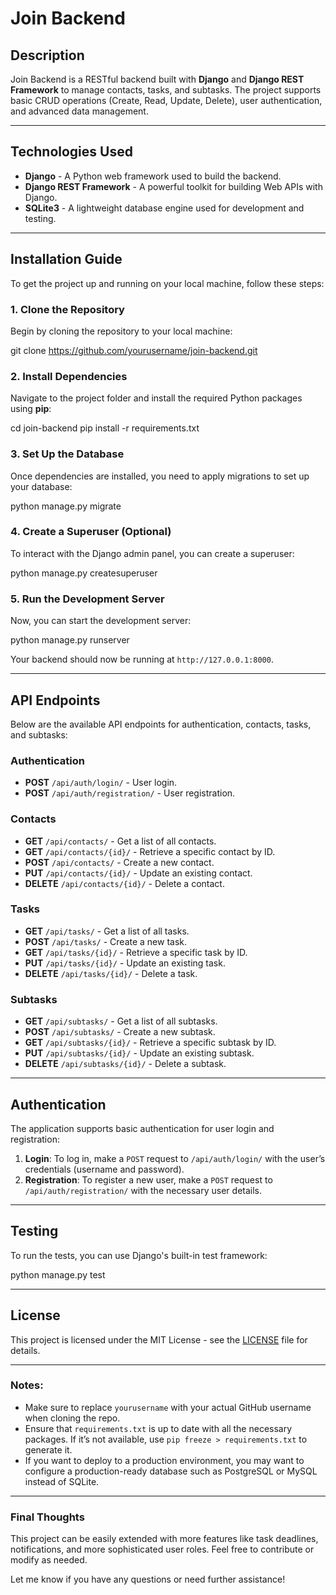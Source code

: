 
# Join Backend

## Description

Join Backend is a RESTful backend built with **Django** and **Django REST Framework** to manage contacts, tasks, and subtasks. The project supports basic CRUD operations (Create, Read, Update, Delete), user authentication, and advanced data management.

---

## Technologies Used

- **Django** - A Python web framework used to build the backend.
- **Django REST Framework** - A powerful toolkit for building Web APIs with Django.
- **SQLite3** - A lightweight database engine used for development and testing.

---

## Installation Guide

To get the project up and running on your local machine, follow these steps:

### 1. Clone the Repository

Begin by cloning the repository to your local machine:

git clone https://github.com/yourusername/join-backend.git


### 2. Install Dependencies

Navigate to the project folder and install the required Python packages using **pip**:

cd join-backend
pip install -r requirements.txt


### 3. Set Up the Database

Once dependencies are installed, you need to apply migrations to set up your database:

python manage.py migrate


### 4. Create a Superuser (Optional)

To interact with the Django admin panel, you can create a superuser:

python manage.py createsuperuser


### 5. Run the Development Server

Now, you can start the development server:

python manage.py runserver


Your backend should now be running at `http://127.0.0.1:8000`.

---

## API Endpoints

Below are the available API endpoints for authentication, contacts, tasks, and subtasks:

### Authentication

- **POST** `/api/auth/login/` - User login.
- **POST** `/api/auth/registration/` - User registration.

### Contacts

- **GET** `/api/contacts/` - Get a list of all contacts.
- **GET** `/api/contacts/{id}/` - Retrieve a specific contact by ID.
- **POST** `/api/contacts/` - Create a new contact.
- **PUT** `/api/contacts/{id}/` - Update an existing contact.
- **DELETE** `/api/contacts/{id}/` - Delete a contact.

### Tasks

- **GET** `/api/tasks/` - Get a list of all tasks.
- **POST** `/api/tasks/` - Create a new task.
- **GET** `/api/tasks/{id}/` - Retrieve a specific task by ID.
- **PUT** `/api/tasks/{id}/` - Update an existing task.
- **DELETE** `/api/tasks/{id}/` - Delete a task.

### Subtasks

- **GET** `/api/subtasks/` - Get a list of all subtasks.
- **POST** `/api/subtasks/` - Create a new subtask.
- **GET** `/api/subtasks/{id}/` - Retrieve a specific subtask by ID.
- **PUT** `/api/subtasks/{id}/` - Update an existing subtask.
- **DELETE** `/api/subtasks/{id}/` - Delete a subtask.

---

## Authentication

The application supports basic authentication for user login and registration:

1. **Login**: To log in, make a `POST` request to `/api/auth/login/` with the user’s credentials (username and password).
2. **Registration**: To register a new user, make a `POST` request to `/api/auth/registration/` with the necessary user details.

---

## Testing

To run the tests, you can use Django's built-in test framework:

python manage.py test

---

## License

This project is licensed under the MIT License - see the [LICENSE](LICENSE) file for details.

---

### Notes:

- Make sure to replace `yourusername` with your actual GitHub username when cloning the repo.
- Ensure that `requirements.txt` is up to date with all the necessary packages. If it’s not available, use `pip freeze > requirements.txt` to generate it.
- If you want to deploy to a production environment, you may want to configure a production-ready database such as PostgreSQL or MySQL instead of SQLite.

---

### Final Thoughts

This project can be easily extended with more features like task deadlines, notifications, and more sophisticated user roles. Feel free to contribute or modify as needed.

Let me know if you have any questions or need further assistance!
